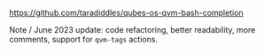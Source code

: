 https://github.com/taradiddles/qubes-os-qvm-bash-completion

Note / June 2023 update: code refactoring, better readability, more comments, support for `qvm-tags` actions.